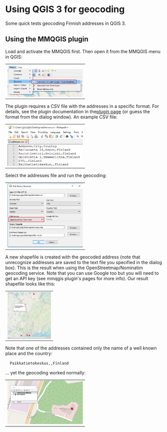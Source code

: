 # Using QGIS 3 for geocoding
Some quick tests geocoding Finnish addresses in QGIS 3.

## Using the MMQGIS plugin
Load and activate the MMQGIS first. Then open it from the MMQGIS menu in QGIS:


<table style="width:50%">
<tr>
    <td> <img src="images/mmqgis_geocode.png"/> </td>
</tr>
</table>


The plugin requires a CSV file with the addresses in a specific format. For details, see the plugin documentation in the[plugin page](http://michaelminn.com/linux/mmqgis/) (or guess the format from the dialog window). An example CSV file:

<table style="width:50%">
<tr>
    <td> <img src="images/addresses.png"/> </td>
</tr>
</table>

Select the addresses file and run the geocoding:

<table style="width:50%">
<tr>
    <td> <img src="images/mmqgis_dialog.png"/> </td>
</tr>
</table>

A new shapefile is created with the geocoded address (note that unrecognize addresses are saved to the text file you
specified in the dialog box). This is the result when using the OpenStreetmap/Nominatim geocoding service. Note that
you can use Google too but you will need to get an API key (see mmqgis plugin's pages for more info). Our result shapefile looks like this:

<table style="width:30%">
<tr>
  <td> <img src="images/geocoding_result.png"/> </td>
</tr>
</table>

Note that one of the addresses contained only the name of a well known place and the country:
````
  Paikkatietokeskus,,Finland
````
... yet the geocoding worked normally:


<table style="width:50%">
<tr>
  <td> <img src="images/geocoding_result_zoomed.png"/> </td>
</tr>
</table>
